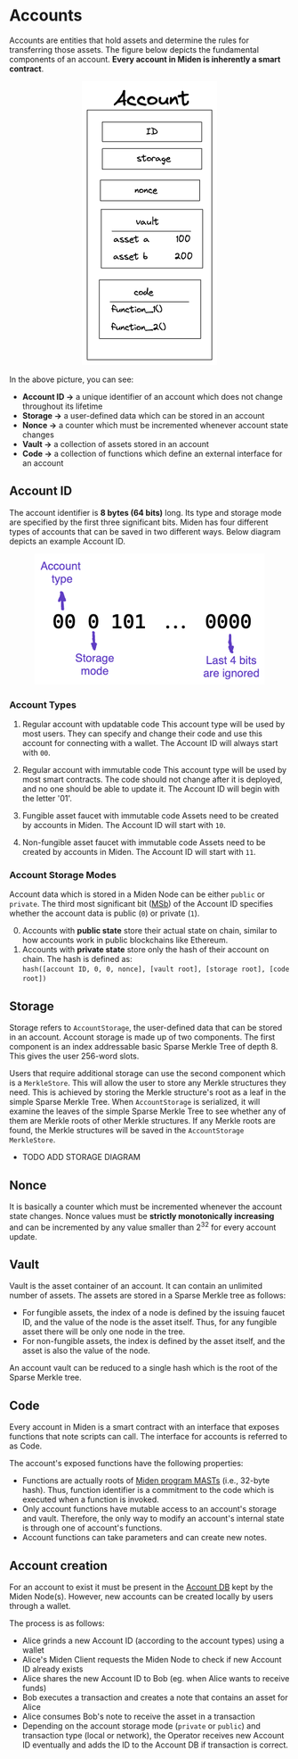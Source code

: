 # Accounts
Accounts are entities that hold assets and determine the rules for transferring those assets. The figure below depicts the fundamental components of an account. **Every account in Miden is inherently a smart contract**.

<p align="center">
    <img src="../diagrams/architecture/account/Account_Definition.png">
</p>

In the above picture, you can see:

* **Account ID &rarr;** a unique identifier of an account which does not change throughout its lifetime
* **Storage &rarr;** a user-defined data which can be stored in an account
* **Nonce &rarr;** a counter which must be incremented whenever account state changes
* **Vault &rarr;** a collection of assets stored in an account
* **Code &rarr;** a collection of functions which define an external interface for an account

## Account ID

The account identifier is **8 bytes (64 bits)** long. Its type and storage mode are specified by the first three significant bits. Miden has four different types of accounts that can be saved in two different ways. Below diagram depicts an example Account ID.

<p align="center">
    <img src="../diagrams/architecture/account/Account_ID.png">
</p>

### Account Types

1. Regular account with updatable code
    This account type will be used by most users. They can specify and change their code and use this account for connecting with a wallet. The Account ID will always start with `00`.

2. Regular account with immutable code
    This account type will be used by most smart contracts. The code should not change after it is deployed, and no one should be able to update it. The Account ID will begin with the letter '01'.

3. Fungible asset faucet with immutable code
    Assets need to be created by accounts in Miden. The Account ID will start with `10`. 

4. Non-fungible asset faucet with immutable code
    Assets need to be created by accounts in Miden. The Account ID will start with `11`.

### Account Storage Modes
Account data which is stored in a Miden Node can be either `public` or `private`. The third most significant bit ([MSb](https://en.wikipedia.org/wiki/Bit_numbering)) of the Account ID specifies whether the account data is public (`0`) or private (`1`).

0. Accounts with **public state** store their actual state on chain, similar to how accounts work in public blockchains like Ethereum.
1. Accounts with **private state** store only the hash of their account on chain. The hash is defined as: \
`hash([account ID, 0, 0, nonce], [vault root], [storage root], [code root])`

## Storage
Storage refers to `AccountStorage`, the user-defined data that can be stored in an account. Account storage is made up of two components. The first component is an index addressable basic Sparse Merkle Tree of depth 8. This gives the user 256-word slots.

Users that require additional storage can use the second component which is a `MerkleStore`. This will allow the user to store any Merkle structures they need. This is achieved by storing the Merkle structure's root as a leaf in the simple Sparse Merkle Tree. When `AccountStorage` is serialized, it will examine the leaves of the simple Sparse Merkle Tree to see whether any of them are Merkle roots of other Merkle structures. If any Merkle roots are found, the Merkle structures will be saved in the `AccountStorage` `MerkleStore`.

- TODO ADD STORAGE DIAGRAM

## Nonce
It is basically a counter which must be incremented whenever the account state changes. Nonce values must be **strictly monotonically increasing** and can be incremented by any value smaller than 2<sup>32</sup> for every account update.

## Vault
Vault is the asset container of an account. It can contain an unlimited number of assets. The assets are stored in a Sparse
Merkle tree as follows:

* For fungible assets, the index of a node is defined by the issuing faucet ID, and the value
  of the node is the asset itself. Thus, for any fungible asset there will be only one node
  in the tree.
* For non-fungible assets, the index is defined by the asset itself, and the asset is also
  the value of the node.

An account vault can be reduced to a single hash which is the root of the Sparse Merkle tree.

## Code
Every account in Miden is a smart contract with an interface that exposes functions that note scripts can call.  The interface for accounts is referred to as Code.

The account's exposed functions have the following properties:

* Functions are actually roots of [Miden program MASTs](https://wiki.polygon.technology/docs/miden/user_docs/assembly/main) (i.e., 32-byte hash). Thus, function identifier is a commitment to the code which is executed when a function is invoked.
* Only account functions have mutable access to an account's storage and vault. Therefore, the only way to modify an account's internal state is through one of account's functions.
* Account functions can take parameters and can create new notes.

## Account creation
For an account to exist it must be present in the [Account DB](https://0xpolygonmiden.github.io/miden-base/architecture/state.html#account-database) kept by the Miden Node(s). However, new accounts can be created locally by users through a wallet.

The process is as follows:

* Alice grinds a new Account ID (according to the account types) using a wallet
* Alice's Miden Client requests the Miden Node to check if new Account ID already exists
* Alice shares the new Account ID to Bob (eg. when Alice wants to receive funds)
* Bob executes a transaction and creates a note that contains an asset for Alice
* Alice consumes Bob's note to receive the asset in a transaction
* Depending on the account storage mode (`private` or `public`) and transaction type (local or network), the Operator receives new Account ID eventually and adds the ID to the Account DB if transaction is correct.
